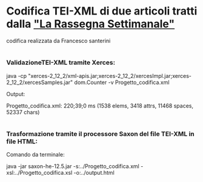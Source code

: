 # Codifica TEI-XML di due articoli tratti dalla ["La Rassegna Settimanale"](https://rassegnasettimanale.animi.it/)
codifica realizzata da Francesco santerini</br>


# <h3>ValidazioneTEI-XML tramite Xerces:</h3>


java -cp "xerces-2_12_2/xml-apis.jar;xerces-2_12_2/xercesImpl.jar;xerces-2_12_2/xercesSamples.jar" dom.Counter -v Progetto_codifica.xml

Output:

Progetto_codifica.xml: 220;39;0 ms (1538 elems, 3418 attrs, 11468 spaces, 52337 chars)


# <h3>Trasformazione tramite il processore Saxon del file TEI-XML in  file HTML:</h3>
Comando da terminale:

java -jar saxon-he-12.5.jar -s:../Progetto_codifica.xml -xsl:../Progetto_codifica.xsl -o:../output.html

